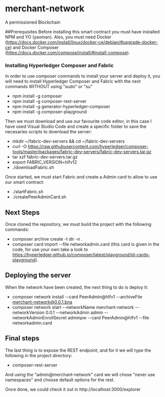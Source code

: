 # merchant-network

A permissioned Blockchain

##Prerequisites
Before installing this smart contract you must have installed NPM and YO (yaoman). Also, you must need Docker (https://docs.docker.com/install/linux/docker-ce/debian/#upgrade-docker-ce) and Docker Composer (https://docs.docker.com/compose/install/#install-compose).

### Installing Hyperledger Composer and Fabric
In order to use composer commands to install your server and deploy it, you will need to install Hyperledger Composer and Fabric with the next commands WITHOUT using "sudo" or "su"
- npm install -g composer
- npm install -g composer-rest-server
- npm install -g generator-hyperledger-composer
- npm install -g composer-playground

Then we must download and use our favourite code editor, in this case I have used Visual Studio Code and create a specific folder to save the necesaries scripts to download the server:

- mkdir ~/fabric-dev-servers && cd ~/fabric-dev-servers
- curl -O https://raw.githubusercontent.com/hyperledger/composer-tools/master/packages/fabric-dev-servers/fabric-dev-servers.tar.gz
- tar xzf fabric-dev-servers.tar.gz
- export FABRIC_VERSION=hlfv12
- ./downloadFabric.sh

Once started, we must start Fabric and create a Admin card to allow to use our smart contract:

- ./startFabric.sh
- ./createPeerAdminCard.sh

## Next Steps
Once cloned the repository, we must build the project with the following commands:

- composer archive create -t dir -n .
- composer card import --file networkadmin.card (this card is given in the code, for use your own take a look to https://hyperledger.github.io/composer/latest/playground/id-cards-playground).

## Deploying the server
When the network have been created, the next thing to do is deploy it:

- composer network install --card PeerAdmin@hlfv1 --archiveFile merchant-network@0.0.1.bna
- composer network start --networkName merchant-network --networkVersion 0.0.1 --networkAdmin admin --networkAdminEnrollSecret adminpw --card PeerAdmin@hlfv1 --file networkadmin.card

## Final steps
The last thing is to expose the REST endpoint, and for it we will type the following in the project directory:

- composer-rest-server

And using the "admin@merchant-network" card we will chose "never use namespaces" and choose default options for the rest.

Once done, we could check it out in http://localhost:3000/explorer
